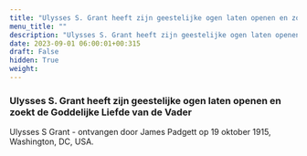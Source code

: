 ```yaml
---
title: "Ulysses S. Grant heeft zijn geestelijke ogen laten openen en zoekt de Goddelijke Liefde van de Vader"
menu_title: ""
description: "Ulysses S. Grant heeft zijn geestelijke ogen laten openen en zoekt de Goddelijke Liefde van de Vader"
date: 2023-09-01 06:00:01+00:315
draft: False
hidden: True
weight:
---
```

### Ulysses S. Grant heeft zijn geestelijke ogen laten openen en zoekt de Goddelijke Liefde van de Vader

Ulysses S Grant - ontvangen door James Padgett op 19 oktober 1915, Washington, DC, USA.
